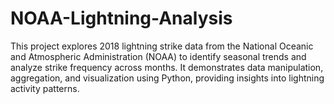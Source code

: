 # NOAA-Lightning-Analysis
 This project explores 2018 lightning strike data from the National Oceanic and Atmospheric Administration (NOAA) to identify seasonal trends and analyze strike frequency across months. It demonstrates data manipulation, aggregation, and visualization using Python, providing insights into lightning activity patterns.
